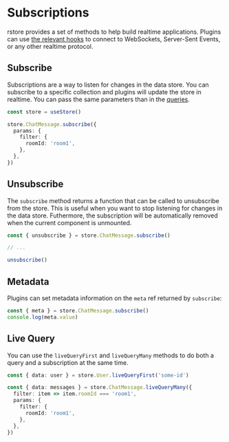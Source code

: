 # Subscriptions

rstore provides a set of methods to help build realtime applications. Plugins can use [the relevant hooks](../plugin/hooks.md#subscriptions) to connect to WebSockets, Server-Sent Events, or any other realtime protocol.

## Subscribe

Subscriptions are a way to listen for changes in the data store. You can subscribe to a specific collection and plugins will update the store in realtime. You can pass the same parameters than in the [queries](./query.md).

```ts
const store = useStore()

store.ChatMessage.subscribe({
  params: {
    filter: {
      roomId: 'room1',
    },
  },
})
```

## Unsubscribe

The `subscribe` method returns a function that can be called to unsubscribe from the store. This is useful when you want to stop listening for changes in the data store. Futhermore, the subscription will be automatically removed when the current component is unmounted.

```ts
const { unsubscribe } = store.ChatMessage.subscribe()

// ...

unsubscribe()
```

## Metadata

Plugins can set metadata information on the `meta` ref returned by `subscribe`:

```ts
const { meta } = store.ChatMessage.subscribe()
console.log(meta.value)
```

## Live Query

You can use the `liveQueryFirst` and `liveQueryMany` methods to do both a query and a subscription at the same time.

```ts
const { data: user } = store.User.liveQueryFirst('some-id')
```

```ts
const { data: messages } = store.ChatMessage.liveQueryMany({
  filter: item => item.roomId === 'room1',
  params: {
    filter: {
      roomId: 'room1',
    },
  },
})
```
